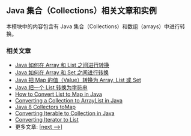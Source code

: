 ## Java 集合（Collections）相关文章和实例

本模块中的内容包含有 Java 集合（Collections）和数组（arrays）中进行转换。

### 相关文章

- [Java 如何在 Array 和 List 之间进行转换](https://www.ossez.com/t/java-array-list/14416)
- [Java 如何在 Array 和 Set 之间进行转换](https://www.ossez.com/t/java-array-set/14417)
- [Java 把 Map 的值（Value）转换为 Array, List 或 Set](https://www.ossez.com/t/java-map-value-array-list-set/14388)
- [Java 把一个 List 转换为字符串](https://www.ossez.com/t/converting-a-list-to-string-in-java/14427)
- [How to Convert List to Map in Java](https://www.baeldung.com/java-list-to-map)
- [Converting a Collection to ArrayList in Java](https://www.baeldung.com/java-convert-collection-arraylist)
- [Java 8 Collectors toMap](https://www.baeldung.com/java-collectors-tomap)
- [Converting Iterable to Collection in Java](https://www.baeldung.com/java-iterable-to-collection)
- [Converting Iterator to List](https://www.baeldung.com/java-convert-iterator-to-list)
- 更多文章: [[next -->]](../core-java-collections-conversions-2)